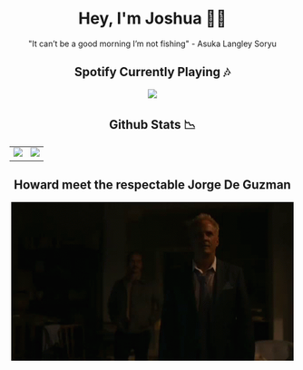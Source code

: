 <h1 align="center">Hey, I'm Joshua 🐱‍👤</h1>
<p align="center">"It can’t be a good morning I’m not fishing" - Asuka Langley Soryu</p>
<h2 align="center">Spotify Currently Playing 🎶</h1>
<p align="center">
  <a href="https://open.spotify.com/user/joshthekid234">
    <img src="https://novatorem-sigma-vert.vercel.app/api/spotify?background_color=333&border_color=ffffff">
  </a>
</p>
<h2 align="center">Github Stats 📉</h2>
<table width="100%">
  <td width="50%">
    <a href="https://skyline.github.com/Joshua-Noakes1/2022">
      <img src="https://github-readme-stats-joshuanoakes1.vercel.app/api?username=joshua-noakes1&show_icons=true&theme=radical">
    </a>
  </td>
  <td width="50%">
    <a href="https://skyline.github.com/Joshua-Noakes1/2022">
      <img src="https://github-readme-streak-stats.herokuapp.com?user=joshua-noakes1&theme=radical">
    </a>
  </td>
</table>
<h2 align="center">Howard meet the respectable Jorge De Guzman</h2>
<p align="center">
  <img src="https:&#x2F;&#x2F;raw.githubusercontent.com&#x2F;Joshua-Noakes1&#x2F;joshua-noakes1&#x2F;dev&#x2F;lib&#x2F;gifs&#x2F;media&#x2F;howard-hamlin-lalo-salamanca.gif?raw&#x3D;true">
</p>
